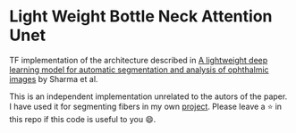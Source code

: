 # Light Weight Bottle Neck Attention Unet
TF implementation of the architecture described in [A lightweight deep learning model for automatic segmentation and analysis of ophthalmic images](https://doi.org/10.1038/s41598-022-12486-w) by Sharma et al.

This is an independent implementation unrelated to the autors of the paper. I have used it for segmenting fibers in my own [project](https://wandb.ai/warm-kanelbullar/diameterY/reports/Measuring-the-diameter-of-nanofibers--VmlldzoyMjY2NTg4?accessToken=wvuavha9la5hd0vtt3h6h41fqgb9cdvywrmwwox7os2stkdrbh5vf23dzqq38cf5). Please leave a :star: in this repo if this code is useful to you :smile:.

